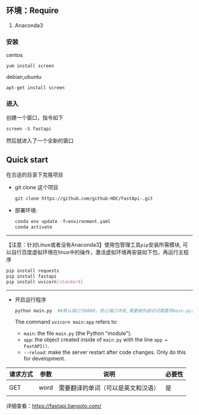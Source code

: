 ## 环境：Require

1. Anaconda3

### 安装

centos

```
yum install screen
```

debian,ubuntu

```
apt-get install screen
```

### 进入

创建一个窗口，指令如下

```
screen -S fastapi
```

然后就进入了一个全新的窗口



## Quick start

在合适的目录下克隆项目

- git clone 这个项目

  ```git
  git clone https://github.com/github-HDC/FastApi-.git
  ```

- 部署环境:

  ```python
  conda env update -f=environment.yaml
  conda activate 
  ```

---



​	【注意：针对Linux或者没有Anaconda3】使用包管理工具`pip`安装所需模块,
可以自行百度虚拟环境在linux中的操作，激活虚拟环境再安装如下包，再运行主程序

```bash
pip install requests
pip install fastapi
pip install uvicorn[standard]
```





---



- 开启运行程序

  ```python
  python main.py  ##默认端口为8080，防止端口冲突,需要被外部访问需要将main.py源码中的host改为 '0.0.0.0'
  ```

  The command `uvicorn main:app` refers to:

  - `main`: the file `main.py` (the Python "module").
  - `app`: the object created inside of `main.py` with the line `app = FastAPI()`.
  - `--reload`: make the server restart after code changes. Only do this for development.









| 请求方式 | 参数 | 说明                               | 必要性 |
| :------- | ---- | ---------------------------------- | ------ |
|          |      |                                    |        |
| GET      | word | 需要翻译的单词（可以是英文和汉语） | 是     |
|          |      |                                    |        |





详细查看：https://fastapi.tiangolo.com/

